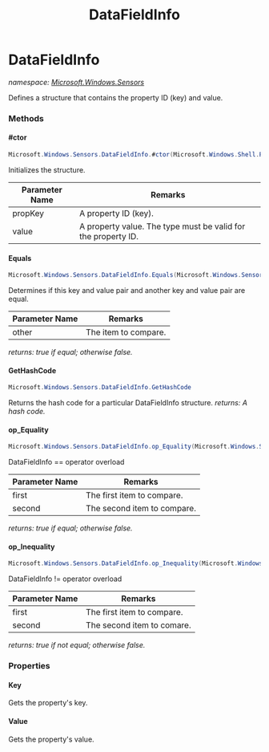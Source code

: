 ﻿---
title: DataFieldInfo
---

# DataFieldInfo
_namespace: [Microsoft.Windows.Sensors](N-Microsoft.Windows.Sensors.html)_

Defines a structure that contains the property ID (key) and value.

### Methods

#### #ctor
```csharp
Microsoft.Windows.Sensors.DataFieldInfo.#ctor(Microsoft.Windows.Shell.PropertySystem.PropertyKey,System.Object)
```
Initializes the structure.

|Parameter Name|Remarks|
|--------------|-------|
|propKey|A property ID (key).|
|value|A property value. The type must be valid for the property ID.|


#### Equals
```csharp
Microsoft.Windows.Sensors.DataFieldInfo.Equals(Microsoft.Windows.Sensors.DataFieldInfo)
```
Determines if this key and value pair and another key and value pair are equal.

|Parameter Name|Remarks|
|--------------|-------|
|other|The item to compare.|

_returns: true if equal; otherwise false._

#### GetHashCode
```csharp
Microsoft.Windows.Sensors.DataFieldInfo.GetHashCode
```
Returns the hash code for a particular DataFieldInfo structure.
_returns: A hash code._

#### op_Equality
```csharp
Microsoft.Windows.Sensors.DataFieldInfo.op_Equality(Microsoft.Windows.Sensors.DataFieldInfo,Microsoft.Windows.Sensors.DataFieldInfo)
```
DataFieldInfo == operator overload

|Parameter Name|Remarks|
|--------------|-------|
|first|The first item to compare.|
|second|The second item to compare.|

_returns: true if equal; otherwise false._

#### op_Inequality
```csharp
Microsoft.Windows.Sensors.DataFieldInfo.op_Inequality(Microsoft.Windows.Sensors.DataFieldInfo,Microsoft.Windows.Sensors.DataFieldInfo)
```
DataFieldInfo != operator overload

|Parameter Name|Remarks|
|--------------|-------|
|first|The first item to compare.|
|second|The second item to comare.|

_returns: true if not equal; otherwise false._



### Properties

#### Key
Gets the property's key.
#### Value
Gets the property's value.

